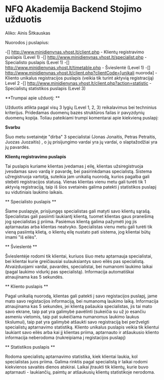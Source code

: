 # NFQ Akademija Backend Stojimo užduotis

Aliko: Ainis Šitkauskas

 Nuorodos į puslapius: 

-[] http://www.minidienynas.vhost.lt/client.php  - Klientų registravimo puslapis (Level 1)
-[] http://www.minidienynas.vhost.lt/specialist.php  - Specialisto puslapis (Level 1)
-[] http://www.minidienynas.vhost.lt/timetable.php  - Švieslentė (Level 1)
-[] http://www.minidienynas.vhost.lt/client.php?clientCode=[unikali nuoroda]  - Kliento unikalus registracijos puslapis (veikia tik turint aktyvią registraciją) Level 2
-[] http://www.minidienynas.vhost.lt/client.php?action=statistic  - Specialistų statistikos puslapis (Level 3)

**Trumpai apie užduotį: **

Užduotis atlikta pagal visų 3 lygių (Level 1, 2, 3) reikalavimus bei techninius kriterijus. Pridedamas duomenų bazės struktūros failas ir pavyzdynių duomenų kopija.
Toliau pateikiami trumpi komentarai apie kiekvieną puslapį:

**Svarbu** 

Šiuo metu svetainėje "dirba" 3 specialistai (Jonas Jonaitis, Petras Petraitis, Juozas Juozaitis) , o jų prisijungimo vardai yra jų vardai, o slaptažodžiai yra jų pavardės.

**Klientų registravimo puslapis**

Tai puslapis kuriame klientas įvedamas į eilę, klientas užsiregistruoja įvesdamas savo vardą ir pavardę, bei pasirinkdamas specialistą.
Sistema užregistruoja vartotją, suteikia jam unikalią nuorodą, kurios pagalba gali stebėti registracijos statusą.
Vienas klientas vienu metu gali turėti tik 1 aktyvią registraciją, taip iš šios svetainės galima patekti į statistikos puslapį su vidutiniais laukimo laikais.

** Specialisto puslapis **

Šiame puslapyje, prisijungęs specialistas gali matyti savo klientų sąrašą. Specialistas gali pasiimti laukiantį klientą, tuomet klientas gaus pranešimą jog specialistas jį priima.
Pasiėmus klientą galima pažymėti jog jis aptarnautas arba klientas neatvyko. Specialistas vienu metu gali turėti tik vieną pasiimtą klietą, o klientų eilę nustato pati sistema, jog klientai būtų imami "iš eilės".

** Švieslentė ** 

Švieslentėje rodomi tik klientai, kuriuos šiuo metu aptarnauja specialistai, bei klientai kurie greičiausiai sulauksiantys savo eilės pas specialistą. 
Atvaizduojami vardai, pavardės, specialistai, bei numanomi laukimo laikai (pagal laukimo vidurkį pas specialistą). Informacija automatiškai atnaujinama kas 5 sekundės.

** Kliento puslapis ** 

Pagal unikalią nuorodą, klientas gali patekti į savo registacijos puslapį, jame mato savo registacijos informaciją, bei numanomą laukimo laiką.
Informacija atnaujinama kas 5 sekundes, jei klientą pašaukia specialistas, jis tai mato savo ekrane, taip pat yra galimybė pavėlinti (sukeičia su už jo esančiu asmeniu vietomis, taip pat sukeičiama numanomus laukimo laukus tikslumui),
taip pat yra galimybė atšaukti savo registraciją bei peržvelgti specialistų aptarnavimo statistiką. 
Kliento unikalus puslapis veikia tik klientui laukiant savo eilės arba kai jį klientas priima, aptarnauto ir atšaukusio kliento informacija neberodoma (nukreipiama į registacijos puslapį)

** Statistikos puslapis **

Rodoma specialistų aptarnavimo statistika, kiek klientai laukia, kol specialistas juos priima. Galima rinktis pagal specialistą ir laikai rodomi kiekvienos savaitės dienos atskirai.
Laikai įtraukti tik klientų, kurie buvo aptarnauti - laukiančių, paimtų ar atšaukusių klientų statistikoje nerodoma.

